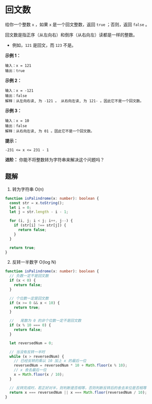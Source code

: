 # 回文数

给你一个整数 `x` ，如果 `x` 是一个回文整数，返回 `true` ；否则，返回 `false` 。

回文数是指正序（从左向右）和倒序（从右向左）读都是一样的整数。

- 例如，`121` 是回文，而 `123` 不是。

**示例 1：**

```
输入：x = 121
输出：true
```

**示例 2：**

```
输入：x = -121
输出：false
解释：从左向右读, 为 -121 。 从右向左读, 为 121- 。因此它不是一个回文数。
```

**示例 3：**

```
输入：x = 10
输出：false
解释：从右向左读, 为 01 。因此它不是一个回文数。
```

**提示：**

`-231 <= x <= 231 - 1`

**进阶：** 你能不将整数转为字符串来解决这个问题吗？

## 题解

1. 转为字符串 O(n)

```typescript
function isPalindrome(x: number): boolean {
  const str = x.toString();
  let i = 0;
  let j = str.length - i - 1;

  for (i, j; i < j; i++, j--) {
    if (str[i] !== str[j]) {
      return false;
    }
  }

  return true;
}
```

2. 反转一半数字 O(log N)

```typescript
function isPalindrome(x: number): boolean {
  // 负数一定不是回文数
  if (x < 0) {
    return false;
  }

  // 个位数一定是回文数
  if (x >= 0 && x < 10) {
    return true;
  }

  //   尾数为 0 的非个位数一定不是回文数
  if (x % 10 === 0) {
    return false;
  }

  let reversedNum = 0;

  // 当没有反转一半时
  while (x > reversedNum) {
    // 已经反转的乘以 10 加上 x 的最后一位
    reversedNum = reversedNum * 10 + Math.floor(x % 10);
    // x 舍去最后一位
    x = Math.floor(x / 10);
  }

  // 反转完成时，若正好对半，则判断是否相等，否则判断反转后的舍去末位是否相等
  return x === reversedNum || x === Math.floor(reversedNum / 10);
}
```
